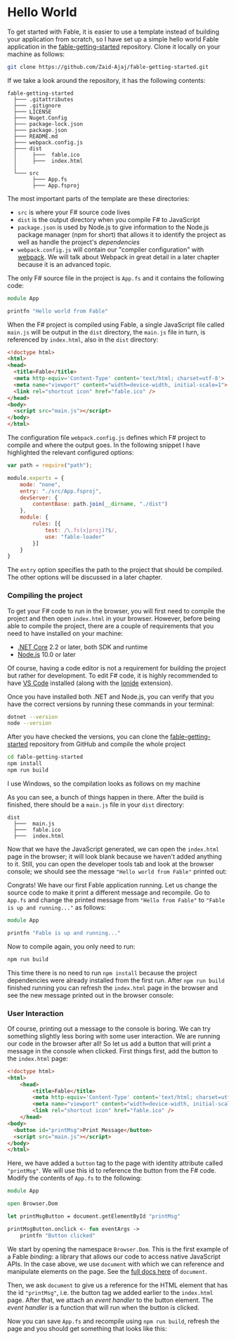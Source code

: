 # Hello World

To get started with Fable, it is easier to use a template instead of building your application from scratch, so I have set up a simple hello world Fable application in the [fable-getting-started](https://github.com/Zaid-Ajaj/fable-getting-started) repository. Clone it locally on your machine as follows:

```bash
git clone https://github.com/Zaid-Ajaj/fable-getting-started.git
```
If we take a look around the repository, it has the following contents:
```
fable-getting-started
  ├─── .gitattributes
  ├─── .gitignore
  ├─── LICENSE
  ├─── Nuget.Config
  ├─── package-lock.json
  ├─── package.json
  ├─── README.md
  ├─── webpack.config.js
  ├─── dist
  │     ├───  fable.ico
  │     ├───  index.html
  │
  └─── src
        ├─── App.fs
        ├─── App.fsproj
```

The most important parts of the template are these directories:
- `src` is where your F# source code lives
- `dist` is the output directory when you compile F# to JavaScript
- `package.json` is used by Node.js to give information to the Node.js package manager (npm for short) that allows it to identify the project as well as handle the project's *dependencies*
- `webpack.config.js` will contain our "compiler configuration" with [webpack](https://webpack.js.org/). We will talk about Webpack in great detail in a later chapter because it is an advanced topic.

The only F# source file in the project is `App.fs` and it contains the following code:
```fsharp
module App

printfn "Hello world from Fable"
```
When the F# project is compiled using Fable, a single JavaScript file called `main.js` will be output in the `dist` directory, the `main.js` file in turn, is referenced by `index.html`, also in the `dist` directory:
```html {highlight:[10]}
<!doctype html>
<html>
<head>
  <title>Fable</title>
  <meta http-equiv='Content-Type' content='text/html; charset=utf-8'>
  <meta name="viewport" content="width=device-width, initial-scale=1">
  <link rel="shortcut icon" href="fable.ico" />
</head>
<body>
  <script src="main.js"></script>
</body>
</html>
```
The configuration file `webpack.config.js` defines which F# project to compile and where the output goes. In the following snippet I have highlighted the relevant configured options:

```js {highlight:[5]}
var path = require("path");

module.exports = {
    mode: "none",
    entry: "./src/App.fsproj",
    devServer: {
        contentBase: path.join(__dirname, "./dist")
    },
    module: {
        rules: [{
            test: /\.fs(x|proj)?$/,
            use: "fable-loader"
        }]
    }
}
```
The `entry` option specifies the path to the project that should be compiled. The other options will be discussed in a later chapter.

### Compiling the project
To get your F# code to run in the browser, you will first need to compile the project and then open `index.html` in your browser. However, before being able to compile the project, there are a couple of requirements that you need to have installed on your machine:

- [.NET Core](https://www.microsoft.com/net/download) 2.2 or later, both SDK and runtime
- [Node.js](https://nodejs.org/en/) 10.0 or later

Of course, having a code editor is not a requirement for building the project but rather for development. To edit F# code, it is highly recommended to have [VS Code](https://code.visualstudio.com/) installed (along with the [Ionide](http://ionide.io/) extension).

Once you have installed both .NET and Node.js, you can verify that you have the correct versions by running these commands in your terminal:
```bash
dotnet --version
node --version
```
After you have checked the versions, you can clone the [fable-getting-started](https://github.com/Zaid-Ajaj/fable-getting-started) repository from GitHub and compile the whole project
```bash
cd fable-getting-started
npm install
npm run build
```
I use Windows, so the compilation looks as follows on my machine

<resolved-image source='/images/fable/compile.gif' />

As you can see, a bunch of things happen in there. After the build is finished, there should be a `main.js` file in your `dist` directory:

```
dist
  ├───  main.js
  ├───  fable.ico
  ├───  index.html
```

Now that we have the JavaScript generated, we can open the `index.html` page in the browser; it will look blank because we haven't added anything to it. Still, you can open the developer tools tab and look at the browser console; we should see the message `"Hello world from Fable"` printed out:

<resolved-image source='/images/fable/browser-console.png' />

Congrats! We have our first Fable application running. Let us change the source code to make it print a different message and recompile. Go to `App.fs` and change the printed message from `"Hello from Fable"` to `"Fable is up and running..."` as follows:

```fsharp {highlight: [3]}
module App

printfn "Fable is up and running..."
```
Now to compile again, you only need to run:
```bash
npm run build
```

This time there is no need to run `npm install` because the project dependencies were already installed from the first run.
After `npm run build` finished running you can refresh the `index.html` page in the browser and see the new message printed out in the browser console:

<resolved-image source="/images/fable/new-message.png" />

### User Interaction

Of course, printing out a message to the console is boring. We can try something slightly less boring with some user interaction. We are running our code in the browser after all! So let us add a button that will print a message in the console when clicked. First things first, add the button to the `index.html` page:

```html {highlight: [10]}
<!doctype html>
<html>
    <head>
        <title>Fable</title>
        <meta http-equiv='Content-Type' content='text/html; charset=utf-8'>
        <meta name="viewport" content="width=device-width, initial-scale=1">
        <link rel="shortcut icon" href="fable.ico" />
    </head>
<body>
  <button id="printMsg">Print Message</button>
  <script src="main.js"></script>
</body>
</html>
```
Here, we have added a `button` tag to the page with identity attribute called `"printMsg"`. We will use this id to reference the button from the F# code. Modify the contents of `App.fs` to the following:
```fsharp
module App

open Browser.Dom

let printMsgButton = document.getElementById "printMsg"

printMsgButton.onclick <- fun eventArgs ->
    printfn "Button clicked"
```
We start by opening the namespace `Browser.Dom`. This is the first example of a Fable *binding*: a library that allows our code to access native JavaScript APIs. In the case above, we use `document` with which we can reference and manipulate elements on the page. See the [full docs here](https://developer.mozilla.org/en-US/docs/Web/API/Document) of `document`.

Then, we ask `document` to give us a reference for the HTML element that has the id `"printMsg"`, i.e. the button tag we added earlier to the `index.html` page. After that, we attach an *event handler* to the button element. The *event handler* is  a function that will run when the button is clicked.

Now you can save `App.fs` and recompile using `npm run build`, refresh the page and you should get something that looks like this:

<resolved-image source="/images/fable/button-click.gif" />
